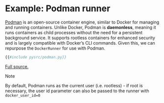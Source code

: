 # Example: Podman runner

[Podman](https://podman.io/) is an open-source container engine, similar to Docker for managing and running containers. Unlike Docker, Podman is **daemonless**, meaning it runs containers as child processes without the need for a persistent background service. It supports rootless containers for enhanced security and is largely compatible with Docker’s CLI commands. Given this, we can repurpose the `DockerRunner` for use with Podman.

```Python
{{#include pysrc/podman.py}}
```
[Full source.](pysrc/podman.py)

> [!NOTE]
> By default, Podman runs as the current user (i.e. rootless) - if root is necessary, the user id parameter can also be passed to the runner with `docker_user_id=0`